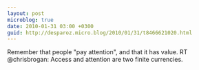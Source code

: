 ```yaml
---
layout: post
microblog: true
date: 2010-01-31 03:00 +0300
guid: http://desparoz.micro.blog/2010/01/31/t8466621020.html
---
```

Remember that people "pay attention", and that it has value. RT @chrisbrogan: Access and attention are two finite currencies.
